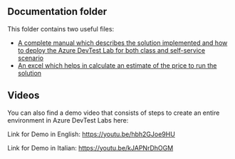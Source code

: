 ## Documentation folder
This folder contains two useful files:
- [A complete manual which describes the solution implemented and how to deploy the Azure DevTest Lab for both class and self-service scenario](Documentation/UniversityRepo_Docs/VirtualLabManual.docx)
- [An excel which helps in calculate an estimate of the price to run the solution](Documentation/UniversityRepo_Docs/DevTestLab-VMPriceEstimator.xlsx)


## Videos
You can also find a demo video that consists of steps to create an entire environment in Azure DevTest Labs here:

Link for Demo in English: https://youtu.be/hbh2GJoe9HU

Link for Demo in Italian: https://youtu.be/kJAPNrDhOGM
